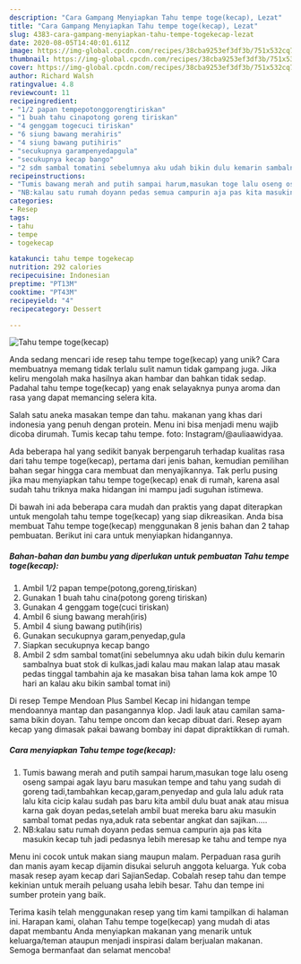 ```yaml
---
description: "Cara Gampang Menyiapkan Tahu tempe toge(kecap), Lezat"
title: "Cara Gampang Menyiapkan Tahu tempe toge(kecap), Lezat"
slug: 4383-cara-gampang-menyiapkan-tahu-tempe-togekecap-lezat
date: 2020-08-05T14:40:01.611Z
image: https://img-global.cpcdn.com/recipes/38cba9253ef3df3b/751x532cq70/tahu-tempe-togekecap-foto-resep-utama.jpg
thumbnail: https://img-global.cpcdn.com/recipes/38cba9253ef3df3b/751x532cq70/tahu-tempe-togekecap-foto-resep-utama.jpg
cover: https://img-global.cpcdn.com/recipes/38cba9253ef3df3b/751x532cq70/tahu-tempe-togekecap-foto-resep-utama.jpg
author: Richard Walsh
ratingvalue: 4.8
reviewcount: 11
recipeingredient:
- "1/2 papan tempepotonggorengtiriskan"
- "1 buah tahu cinapotong goreng tiriskan"
- "4 genggam togecuci tiriskan"
- "6 siung bawang merahiris"
- "4 siung bawang putihiris"
- "secukupnya garampenyedapgula"
- "secukupnya kecap bango"
- "2 sdm sambal tomatini sebelumnya aku udah bikin dulu kemarin sambalnya buat stok di kulkasjadi kalau mau makan lalap atau masak pedas tinggal tambahin aja ke masakan bisa tahan lama kok ampe 10 hari an kalau aku bikin sambal tomat ini"
recipeinstructions:
- "Tumis bawang merah and putih sampai harum,masukan toge lalu oseng oseng sampai agak layu baru masukan tempe and tahu yang sudah di goreng tadi,tambahkan kecap,garam,penyedap and gula lalu aduk rata lalu kita cicip kalau sudah pas baru kita ambil dulu buat anak atau misua karna gak doyan pedas,setelah ambil buat mereka baru aku masukin sambal tomat pedas nya,aduk rata sebentar angkat dan sajikan....."
- "NB:kalau satu rumah doyann pedas semua campurin aja pas kita masukin kecap tuh jadi pedasnya lebih meresap ke tahu and tempe nya"
categories:
- Resep
tags:
- tahu
- tempe
- togekecap

katakunci: tahu tempe togekecap 
nutrition: 292 calories
recipecuisine: Indonesian
preptime: "PT13M"
cooktime: "PT43M"
recipeyield: "4"
recipecategory: Dessert

---
```



![Tahu tempe toge(kecap)](https://img-global.cpcdn.com/recipes/38cba9253ef3df3b/751x532cq70/tahu-tempe-togekecap-foto-resep-utama.jpg)

Anda sedang mencari ide resep tahu tempe toge(kecap) yang unik? Cara membuatnya memang tidak terlalu sulit namun tidak gampang juga. Jika keliru mengolah maka hasilnya akan hambar dan bahkan tidak sedap. Padahal tahu tempe toge(kecap) yang enak selayaknya punya aroma dan rasa yang dapat memancing selera kita.

Salah satu aneka masakan tempe dan tahu. makanan yang khas dari indonesia yang penuh dengan protein. Menu ini bisa menjadi menu wajib dicoba dirumah. Tumis kecap tahu tempe. foto: Instagram/@auliaawidyaa.

Ada beberapa hal yang sedikit banyak berpengaruh terhadap kualitas rasa dari tahu tempe toge(kecap), pertama dari jenis bahan, kemudian pemilihan bahan segar hingga cara membuat dan menyajikannya. Tak perlu pusing jika mau menyiapkan tahu tempe toge(kecap) enak di rumah, karena asal sudah tahu triknya maka hidangan ini mampu jadi suguhan istimewa.


Di bawah ini ada beberapa cara mudah dan praktis yang dapat diterapkan untuk mengolah tahu tempe toge(kecap) yang siap dikreasikan. Anda bisa membuat Tahu tempe toge(kecap) menggunakan 8 jenis bahan dan 2 tahap pembuatan. Berikut ini cara untuk menyiapkan hidangannya.

<!--inarticleads1-->

##### Bahan-bahan dan bumbu yang diperlukan untuk pembuatan Tahu tempe toge(kecap):

1. Ambil 1/2 papan tempe(potong,goreng,tiriskan)
1. Gunakan 1 buah tahu cina(potong goreng tiriskan)
1. Gunakan 4 genggam toge(cuci tiriskan)
1. Ambil 6 siung bawang merah(iris)
1. Ambil 4 siung bawang putih(iris)
1. Gunakan secukupnya garam,penyedap,gula
1. Siapkan secukupnya kecap bango
1. Ambil 2 sdm sambal tomat(ini sebelumnya aku udah bikin dulu kemarin sambalnya buat stok di kulkas,jadi kalau mau makan lalap atau masak pedas tinggal tambahin aja ke masakan bisa tahan lama kok ampe 10 hari an kalau aku bikin sambal tomat ini)


Di resep Tempe Mendoan Plus Sambel Kecap ini hidangan tempe mendoannya mantap dan pasangannya klop. Jadi lauk atau camilan sama-sama bikin doyan. Tahu tempe oncom dan kecap dibuat dari. Resep ayam kecap yang dimasak pakai bawang bombay ini dapat dipraktikkan di rumah. 

<!--inarticleads2-->

##### Cara menyiapkan Tahu tempe toge(kecap):

1. Tumis bawang merah and putih sampai harum,masukan toge lalu oseng oseng sampai agak layu baru masukan tempe and tahu yang sudah di goreng tadi,tambahkan kecap,garam,penyedap and gula lalu aduk rata lalu kita cicip kalau sudah pas baru kita ambil dulu buat anak atau misua karna gak doyan pedas,setelah ambil buat mereka baru aku masukin sambal tomat pedas nya,aduk rata sebentar angkat dan sajikan.....
1. NB:kalau satu rumah doyann pedas semua campurin aja pas kita masukin kecap tuh jadi pedasnya lebih meresap ke tahu and tempe nya


Menu ini cocok untuk makan siang maupun malam. Perpaduan rasa gurih dan manis ayam kecap dijamin disukai seluruh anggota keluarga. Yuk coba masak resep ayam kecap dari SajianSedap. Cobalah resep tahu dan tempe kekinian untuk meraih peluang usaha lebih besar. Tahu dan tempe ini sumber protein yang baik. 

Terima kasih telah menggunakan resep yang tim kami tampilkan di halaman ini. Harapan kami, olahan Tahu tempe toge(kecap) yang mudah di atas dapat membantu Anda menyiapkan makanan yang menarik untuk keluarga/teman ataupun menjadi inspirasi dalam berjualan makanan. Semoga bermanfaat dan selamat mencoba!
